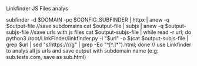

Linkfinder JS Files analys

subfinder -d $DOMAIN -pc $CONFIG_SUBFINDER | httpx | anew -q $output-file //save subdomains 
cat $output-file | subjs | anew -q $output-subjs-file //save urls with js files
cat $output-subjs-file | while read -r url; do python3 /root/LinkFinder/linkfinder.py -i "$url" -o $(cat $output-subjs-file | grep $url | sed "s/https:\/\///g" | grep -Eo "^[^.]*").html; done // use Linkfinder to analys all js urls and save output with subdomain name (e.g: sub.teste.com, save as sub.html)


